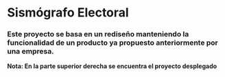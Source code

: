 # Sismógrafo Electoral

### Este proyecto se basa en un rediseño manteniendo la funcionalidad de un producto ya propuesto anteriormente por una empresa.

**Nota: En la parte superior derecha se encuentra el proyecto desplegado**


